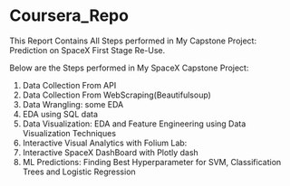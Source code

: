 # Coursera_Repo

This Report Contains All Steps performed in My Capstone Project: Prediction on SpaceX First Stage Re-Use.

Below are the Steps performed in My SpaceX Capstone Project:

1. Data Collection From API
2. Data Collection From WebScraping(Beautifulsoup)
3. Data Wrangling: some EDA 
4. EDA using SQL data
5. Data Visualization: EDA and Feature Engineering using Data Visualization Techniques
6. Interactive Visual Analytics with Folium Lab:
7. Interactive SpaceX DashBoard with Plotly dash
8. ML Predictions: Finding Best Hyperparameter for SVM, Classification Trees and Logistic Regression

